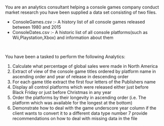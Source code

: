 You are an analytics consultant helping a console games company conduct market research you have been supplied a data set consisting of two files.
- ConsoleGames.csv :- A history list of all console games released between 1980 and 2015 
- ConsoleDates.csv :- A historic list of all console platforms(such as Wii,Playstation,Xbox) and information about them 

<br>

You have been a tasked to perform the following Analytics:
1. Calculate what percentage of global sales were made in North America 
2. Extract of view of the console game titles ordered by platform name in ascending order and year of release in descending order 
3. For each game title extract the first four letters of the Publishers name 
4. Display all control platforms which were released either just before Black Friday or just before Christmas in any year 
5. Order the platforms by their longevity in ascending order (i.e. The platform which was available for the longest at the bottom) 
6. Demonstrate how to deal with the game underscore year column if the client wants to convert it to a different data type number 7 provide recommendations on how to deal with missing data in the file
